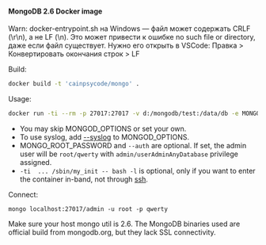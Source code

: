 #### MongoDB 2.6 Docker image

Warn:
docker-entrypoint.sh на Windows — файл может содержать CRLF (\r\n), а не LF (\n). 
Это может привести к ошибке no such file or directory, даже если файл существует.
Нужно его открыть в VSCode: Правка > Конвертировать окончания строк > LF

Build:
```sh
docker build -t 'cainpsycode/mongo' .
```

Usage: 
```sh
docker run -ti --rm -p 27017:27017 -v d:/mongodb/test:/data/db -e MONGO_ROOT_PASSWORD=qwerty -e MONGO_OPTIONS='--auth' cainpsycode/mongo
```

- You may skip MONGOD_OPTIONS or set your own.
- To use syslog, add [--syslog](http://docs.mongodb.org/manual/reference/program/mongod/#cmdoption--syslog) to MONGOD_OPTIONS.
- MONGO_ROOT_PASSWORD and `--auth` are optional. If set, the admin user will be `root/qwerty` with `admin/userAdminAnyDatabase` privilege assigned.
- `-ti  ... /sbin/my_init -- bash -l` is optional, only if you want to enter the container in-band, not through [ssh](https://github.com/phusion/baseimage-docker/#login-to-the-container-or-running-a-command-inside-it-via-ssh).

Connect:

    mongo localhost:27017/admin -u root -p qwerty

Make sure your host mongo util is 2.6.
The MongoDB binaries used are official build from mongodb.org, but they lack SSL connectivity.

[authentication]: http://docs.mongodb.org/manual/core/security-introduction/
[runit]: http://smarden.org/runit/
[sshd]: https://github.com/phusion/baseimage-docker#login-to-the-container-or-running-a-command-inside-it-via-ssh
